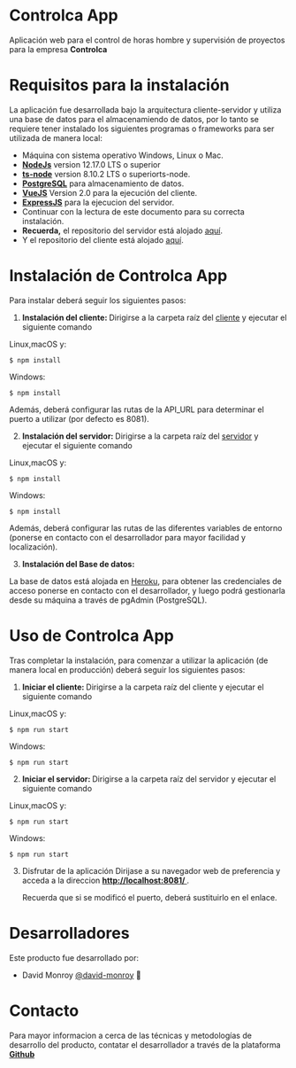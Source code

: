 # Controlca App

Aplicación web para el control de horas hombre y
supervisión de proyectos para la empresa <strong>Controlca</strong>

# Requisitos para la instalación

La aplicación fue desarrollada bajo la arquitectura cliente-servidor y utiliza una base de datos para el almacenamiendo de datos, por lo tanto se requiere tener instalado los siguientes programas o frameworks para ser utilizada de manera local:

- Máquina con sistema operativo Windows, Linux o Mac.
- <a href="https://nodejs.org/en/" target="blank"><strong>NodeJs</strong></a> version 12.17.0 LTS o superior
- <a href="https://www.npmjs.com/package/ts-node" target="blank"><strong>ts-node</strong></a> version 8.10.2 LTS o superiorts-node.
- <a href="https://www.postgresql.org/" target="blank"><strong>PostgreSQL</strong></a> para almacenamiento de datos.
- <a href="https://vuejs.org/v2/guide/installation.html" target="blank"><strong>VueJS</strong></a> Version 2.0 para la ejecución del cliente.
- <a href="https://expressjs.com/es/" target="blank"><strong>ExpressJS</strong></a> para la ejecucion del servidor.
- Continuar con la lectura de este documento para su correcta instalación.
- <strong>Recuerda,</strong> el repositorio del servidor está alojado <a href="https://github.com/david-monroy/controlca-server" target="blank">aquí</a>.
- Y el repositorio del cliente está alojado <a href="https://github.com/david-monroy/controlca-client" target="blank">aquí</a>.

# Instalación de Controlca App

Para instalar deberá seguir los siguientes pasos:

1. <strong>Instalación del cliente: </strong>
   Dirigirse a la carpeta raíz del <a href="https://github.com/david-monroy/controlca-client" target="blank">cliente</a> y ejecutar el siguiente comando

Linux,macOS y:

```
$ npm install
```

Windows:

```
$ npm install
```

Además, deberá configurar las rutas de la API_URL para determinar el puerto a utilizar (por defecto es 8081).

2. <strong>Instalación del servidor: </strong>
   Dirigirse a la carpeta raíz del <a href="https://github.com/david-monroy/controlca-server" target="blank">servidor</a> y ejecutar el siguiente comando

Linux,macOS y:

```
$ npm install
```

Windows:

```
$ npm install
```

Además, deberá configurar las rutas de las diferentes variables de entorno (ponerse en contacto con el desarrollador para mayor facilidad y localización).

3. <strong>Instalación del Base de datos: </strong>

La base de datos está alojada en <a href="https://id.heroku.com/" target="blank">Heroku</a>, para obtener las credenciales de acceso ponerse en contacto con el desarrollador, y luego podrá gestionarla desde su máquina a través de pgAdmin (PostgreSQL).

# Uso de Controlca App

Tras completar la instalación, para comenzar a utilizar la aplicación (de manera local en producción) deberá seguir los siguientes pasos:

1. <strong>Iniciar el cliente: </strong>
   Dirigirse a la carpeta raíz del cliente y ejecutar el siguiente comando

Linux,macOS y:

```
$ npm run start
```

Windows:

```
$ npm run start
```

2. <strong>Iniciar el servidor: </strong>
   Dirigirse a la carpeta raíz del servidor y ejecutar el siguiente comando

Linux,macOS y:

```
$ npm run start
```

Windows:

```
$ npm run start
```

3. Disfrutar de la aplicación
   Dirijase a su navegador web de preferencia y acceda a la direccion <a href="http://localhost:8081/" target="blank"><strong>http://localhost:8081/ </strong></a>.

   Recuerda que si se modificó el puerto, deberá sustituirlo en el enlace.

# Desarrolladores

Este producto fue desarrollado por:

- David Monroy [@david-monroy](https://github.com/david-monroy) 📖

# Contacto

Para mayor informacion a cerca de las técnicas y metodologías de desarrollo del producto, contatar el desarrollador a través de la plataforma <a href="https://github.com/" target="blank"><strong>Github</strong></a>
